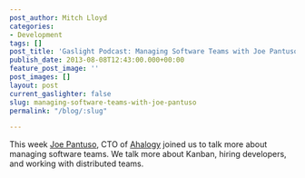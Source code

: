 ```yaml
---
post_author: Mitch Lloyd
categories:
- Development
tags: []
post_title: 'Gaslight Podcast: Managing Software Teams with Joe Pantuso'
publish_date: 2013-08-08T12:43:00.000+00:00
feature_post_image: ''
post_images: []
layout: post
current_gaslighter: false
slug: managing-software-teams-with-joe-pantuso
permalink: "/blog/:slug"

---
```

This week [Joe Pantuso](https://twitter.com/jpantuso), CTO of
[Ahalogy](http://www.ahalogy.com/) joined us to talk more about managing
software teams. We talk more about Kanban, hiring developers, and working with
distributed teams.
